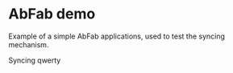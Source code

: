 # AbFab demo

Example of a simple AbFab applications, used to test the syncing mechanism.

Syncing qwerty
